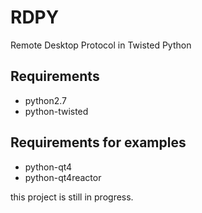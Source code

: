 # RDPY

Remote Desktop Protocol in Twisted Python

## Requirements
* python2.7
* python-twisted

## Requirements for examples
* python-qt4
* python-qt4reactor

this project is still in progress.
